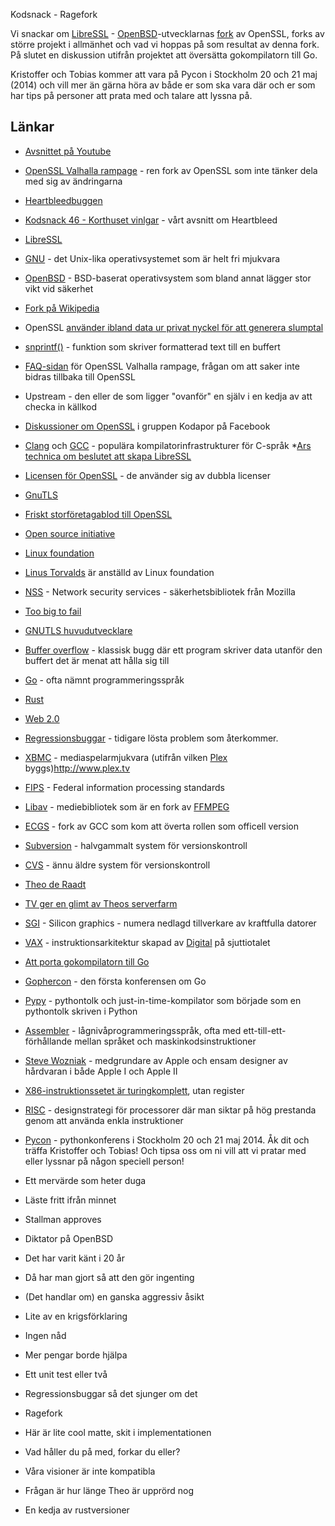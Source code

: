 Kodsnack - Ragefork

Vi snackar om [LibreSSL](http://www.libressl.org) - [OpenBSD](http://www.openbsd.org)-utvecklarnas [fork]((https://en.wikipedia.org/wiki/Fork_%28software_development%29#Etymology)) av OpenSSL, forks av större projekt i allmänhet och vad vi hoppas på som resultat av denna fork. På slutet en diskussion utifrån projektet att översätta gokompilatorn till Go.

Kristoffer och Tobias kommer att vara på Pycon i Stockholm 20 och 21 maj (2014) och vill mer än gärna höra av både er som ska vara där och er som har tips på personer att prata med och talare att lyssna på.

## Länkar ##

* [Avsnittet på Youtube](https://www.youtube.com/watch?v=cqLkUBZWLBc)
* [OpenSSL Valhalla rampage](http://opensslrampage.org) - ren fork av OpenSSL som inte tänker dela med sig av ändringarna
* [Heartbleedbuggen](http://heartbleed.com)
* [Kodsnack 46 - Korthuset vinlgar](http://kodsnack.se/blog/2014/4/13/kodsnack-46-korthuset-vinglar) - vårt avsnitt om Heartbleed
* [LibreSSL](http://www.libressl.org)
* [GNU](http://www.gnu.org) - det Unix-lika operativsystemet som är helt fri mjukvara
* [OpenBSD](http://www.openbsd.org) - BSD-baserat operativsystem som bland annat lägger stor vikt vid säkerhet 
* [Fork på Wikipedia](https://en.wikipedia.org/wiki/Fork_%28software_development%29#Etymology)
* OpenSSL [använder ibland data ur privat nyckel för att generera slumptal](http://marc.info/?l=openbsd-cvs&m=139773689013690&w=2)
* [snprintf()](http://www.cplusplus.com/reference/cstdio/snprintf/) - funktion som skriver formatterad text till en buffert
* [FAQ-sidan](http://opensslrampage.org/faq) för OpenSSL Valhalla rampage, frågan om att saker inte bidras tillbaka till OpenSSL
* Upstream - den eller de som ligger "ovanför" en själv i en kedja av att checka in källkod
* [Diskussioner om OpenSSL](https://www.facebook.com/groups/utvecklare.stockholm/search/?query=openssl) i gruppen Kodapor på Facebook
* [Clang](http://en.wikipedia.org/wiki/Clang) och [GCC](http://en.wikipedia.org/wiki/GNU_Compiler_Collection) - populära kompilatorinfrastrukturer för C-språk
*[Ars technica om beslutet att skapa LibreSSL](http://arstechnica.com/information-technology/2014/04/openssl-code-beyond-repair-claims-creator-of-libressl-fork/)
* [Licensen för OpenSSL](https://www.openssl.org/source/license.html) - de använder sig av dubbla licenser
* [GnuTLS](http://www.gnutls.org)
* [Friskt storföretagablod till OpenSSL](http://www.linuxfoundation.org/news-media/announcements/2014/04/amazon-web-services-cisco-dell-facebook-fujitsu-google-ibm-intel)
* [Open source initiative](http://opensource.org)
* [Linux foundation](http://www.linuxfoundation.org)
* [Linus Torvalds](http://en.wikipedia.org/wiki/Linus_torvalds) är anställd av Linux foundation
* [NSS](https://developer.mozilla.org/en-US/docs/Mozilla/Projects/NSS) - Network security services - säkerhetsbibliotek från Mozilla
* [Too big to fail](http://en.wikipedia.org/wiki/Too_big_to_fail)
* [GNUTLS huvudutvecklare](http://gnutls.org/contrib.html)
* [Buffer overflow](http://en.wikipedia.org/wiki/Buffer_overflow) - klassisk bugg där ett program skriver data utanför den buffert det är menat att hålla sig till
* [Go](http://en.wikipedia.org/wiki/Buffer_overflow) - ofta nämnt programmeringsspråk
* [Rust](http://www.rust-lang.org)
* [Web 2.0](http://en.wikipedia.org/wiki/Web_2.0)
* [Regressionsbuggar](https://groups.google.com/forum/#!topic/mozilla.dev.platform/foP6HNPtdg0) - tidigare lösta problem som återkommer.
* [XBMC](http://xbmc.org) - mediaspelarmjukvara (utifrån vilken [Plex](http://www.plex.tv) byggs)http://www.plex.tv
* [FIPS](http://en.wikipedia.org/wiki/Federal_Information_Processing_Standards) - Federal information processing standards
* [Libav](http://libav.org) - mediebibliotek som är en fork av [FFMPEG](http://www.ffmpeg.org)
* [ECGS](http://en.wikipedia.org/wiki/GNU_Compiler_Collection#EGCS_Fork) - fork av GCC som kom att överta rollen som officell version
* [Subversion](http://en.wikipedia.org/wiki/Apache_Subversion) - halvgammalt system för versionskontroll
* [CVS](http://en.wikipedia.org/wiki/Concurrent_Versions_System) - ännu äldre system för versionskontroll
* [Theo de Raadt](http://en.wikipedia.org/wiki/Theo_de_Raadt)
* [TV ger en glimt av Theos serverfarm](https://www.youtube.com/watch?v=BlgdvSNpi60&feature=youtu.be)
* [SGI](http://en.wikipedia.org/wiki/Silicon_Graphics) - Silicon graphics - numera nedlagd tillverkare av kraftfulla datorer
* [VAX](http://en.wikipedia.org/wiki/Vax) - instruktionsarkitektur skapad av [Digital](http://en.wikipedia.org/wiki/Digital_Equipment_Corporation) på sjuttiotalet
* [Att porta gokompilatorn till Go](http://gophercon.sourcegraph.com/post/83820197495/russ-cox-porting-the-go-compiler-from-c-to-go)
* [Gophercon](http://gophercon.com) - den första konferensen om Go
* [Pypy](http://pypy.org) - pythontolk och just-in-time-kompilator som började som en pythontolk skriven i Python
* [Assembler](http://en.wikipedia.org/wiki/Assembly_language) - lågnivåprogrammeringsspråk, ofta med ett-till-ett-förhållande mellan språket och maskinkodsinstruktioner
* [Steve Wozniak](http://en.wikipedia.org/wiki/Steve_Wozniak) - medgrundare av Apple och ensam designer av hårdvaran i både Apple I och Apple II
* [X86-instruktionssetet är turingkomplett](http://mainisusuallyafunction.blogspot.se/2014/02/x86-is-turing-complete-with-no-registers.html), utan register
* [RISC](http://en.wikipedia.org/wiki/Reduced_instruction_set_computing) - designstrategi för processorer där man siktar på hög prestanda genom att använda enkla instruktioner
* [Pycon](http://2014.pycon.se) - pythonkonferens i Stockholm 20 och 21 maj 2014. Åk dit och träffa Kristoffer och Tobias! Och tipsa oss om ni vill att vi pratar med eller lyssnar på någon speciell person!

* Ett mervärde som heter duga
* Läste fritt ifrån minnet
* Stallman approves
* Diktator på OpenBSD
* Det har varit känt i 20 år
* Då har man gjort så att den gör ingenting
* (Det handlar om) en ganska aggressiv åsikt
* Lite av en krigsförklaring
* Ingen nåd
* Mer pengar borde hjälpa
* Ett unit test eller två
* Regressionsbuggar så det sjunger om det
* Ragefork
* Här är lite cool matte, skit i implementationen
* Vad håller du på med, forkar du eller?
* Våra visioner är inte kompatibla
* Frågan är hur länge Theo är upprörd nog
* En kedja av rustversioner